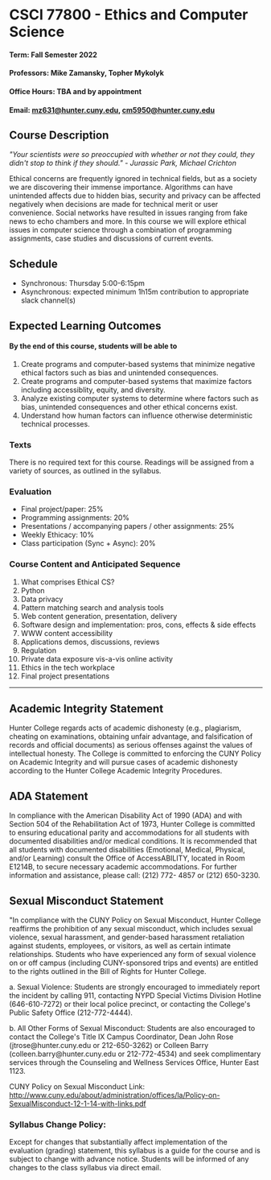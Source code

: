 # CSCI 77800 - Ethics and Computer Science

#### Term: Fall Semester 2022
#### Professors: Mike Zamansky, Topher Mykolyk
#### Office Hours: TBA and by appointment
#### Email: mz631@hunter.cuny.edu, cm5950@hunter.cuny.edu


## Course Description

*"Your scientists were so preoccupied with whether or not they could, they didn't stop to think if they should." - Jurassic Park, Michael Crichton*

Ethical concerns are frequently ignored in technical fields, but as a society we are discovering their immense importance. Algorithms can have unintended affects due to hidden bias, security and privacy can be affected negatively when decisions are made for technical merit or user convenience. Social networks have resulted in issues ranging from fake news to echo chambers and more. In this course we will explore ethical issues in computer science through a combination of programming assignments, case studies and discussions of current events.


## Schedule
- Synchronous: Thursday 5:00-6:15pm
- Asynchronous: expected minimum 1h15m contribution to appropriate slack channel(s)

## Expected Learning Outcomes
#### By the end of this course, students will be able to
1. Create programs and computer-based systems that minimize negative ethical factors such as bias and unintended consequences.
1. Create programs and computer-based systems that maximize factors including accessiblity, equity, and diversity.
1. Analyze existing computer systems to determine where factors such as bias, unintended consequences and other ethical concerns exist.
1. Understand how human factors can influence otherwise deterministic technical processes.


### Texts

There is no required text for this course. Readings will be assigned from a variety of sources, as outlined in the syllabus.


### Evaluation

- Final project/paper: 25%
- Programming assignments: 20%
- Presentations / accompanying papers / other assignments: 25%
- Weekly Ethicacy: 10%
- Class participation (Sync + Async): 20%


### Course Content and Anticipated Sequence

1. What comprises Ethical CS?
1. Python
1. Data privacy
1. Pattern matching search and analysis tools
1. Web content generation, presentation, delivery
1. Software design and implementation: pros, cons, effects & side effects
1. WWW content accessibility
1. Applications demos, discussions, reviews
1. Regulation
1. Private data exposure vis-a-vis online activity
1. Ethics in the tech workplace
1. Final project presentations


* * * 

## Academic Integrity Statement

Hunter College regards acts of academic dishonesty (e.g., plagiarism, cheating on examinations,
obtaining unfair advantage, and falsification of records and official documents) as serious offenses
against the values of intellectual honesty. The College is committed to enforcing the CUNY Policy
on Academic Integrity and will pursue cases of academic dishonesty according to the Hunter College
Academic Integrity Procedures.

## ADA Statement

In compliance with the American Disability Act of 1990 (ADA) and with Section 504 of the
Rehabilitation Act of 1973, Hunter College is committed to ensuring educational parity and
accommodations for all students with documented disabilities and/or medical conditions. It is
recommended that all students with documented disabilities (Emotional, Medical, Physical, and/or
Learning) consult the Office of AccessABILITY, located in Room E1214B, to secure necessary
academic accommodations. For further information and assistance, please call: (212) 772- 4857 or
(212) 650-3230.

## Sexual Misconduct Statement

"In compliance with the CUNY Policy on Sexual Misconduct, Hunter College reaffirms the prohibition of any sexual misconduct, which includes sexual violence, sexual harassment, and gender-based harassment retaliation against students, employees, or visitors, as well as certain intimate relationships. Students who have experienced any form of sexual violence on or off campus (including CUNY-sponsored trips and events) are entitled to the rights outlined in the Bill of Rights for Hunter College.

a. Sexual Violence: Students are strongly encouraged to immediately report the incident by calling 911, contacting NYPD Special Victims Division Hotline (646-610-7272) or their local police precinct, or contacting the College\'s Public Safety Office (212-772-4444).

b. All Other Forms of Sexual Misconduct: Students are also encouraged to contact the College\'s Title IX Campus Coordinator, Dean John Rose (jtrose\@hunter.cuny.edu or 212-650-3262) or Colleen Barry (colleen.barry\@hunter.cuny.edu or 212-772-4534) and seek complimentary services through the Counseling and Wellness Services Office, Hunter
East 1123.

CUNY Policy on Sexual Misconduct Link:
<http://www.cuny.edu/about/administration/offices/la/Policy-on-SexualMisconduct-12-1-14-with-links.pdf>

### Syllabus Change Policy:

Except for changes that substantially affect implementation of the evaluation (grading) statement, this syllabus is a guide for the course and is subject to change with advance notice.
Students will be informed of any changes to the class syllabus via direct email.

